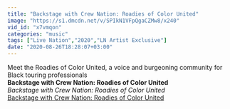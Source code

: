 ```yaml
---
title: "Backstage with Crew Nation: Roadies of Color United"
image: "https://s1.dmcdn.net/v/SPIkN1VFpQgaCZMw8/x240"
vid_id: "x7vmqon"
categories: "music"
tags: ["Live Nation","2020","LN Artist Exclusive"]
date: "2020-08-26T18:28:07+03:00"
---
```

Meet the Roadies of Color United, a voice and burgeoning community for Black touring professionals<br><b>Backstage with Crew Nation: Roadies of Color United</b><br> <i>Backstage with Crew Nation: Roadies of Color United</i><br> <u>Backstage with Crew Nation: Roadies of Color United</u>
